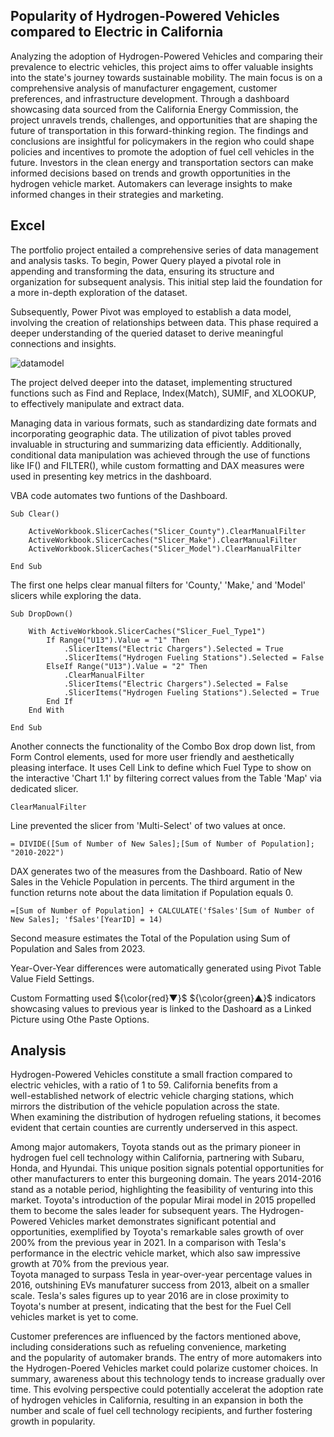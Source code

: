 ## Popularity of Hydrogen-Powered Vehicles compared to Electric in California

Analyzing the adoption of Hydrogen-Powered Vehicles and comparing their prevalence to electric vehicles, this project aims to offer valuable insights into the state's journey towards sustainable mobility. The main focus is on a comprehensive analysis of manufacturer engagement, customer preferences, and infrastructure development. Through a dashboard showcasing data sourced from the California Energy Commission, the project unravels trends, challenges, and opportunities that are shaping the future of transportation in this forward-thinking region. The findings and conclusions are insightful for policymakers in the region who could shape policies and incentives to promote the adoption of fuel cell vehicles in the future. Investors in the clean energy and transportation sectors can make informed decisions based on trends and growth opportunities in the hydrogen vehicle market. Automakers can leverage insights to make informed changes in their strategies and marketing.

## Excel

The portfolio project entailed a comprehensive series of data management and analysis tasks. To begin, Power Query played a pivotal role in appending and transforming the data, ensuring its structure and organization for subsequent analysis. This initial step laid the foundation for a more in-depth exploration of the dataset.

Subsequently, Power Pivot was employed to establish a data model, involving the creation of relationships between data. This phase required a deeper understanding of the queried dataset to derive meaningful connections and insights. 

![datamodel](https://github.com/rusinmt/portfolio/assets/143091357/e67143ee-e4df-4e14-ba0f-20c2b831b28d)

The project delved deeper into the dataset, implementing structured functions such as Find and Replace, Index(Match), SUMIF, and XLOOKUP, to effectively manipulate and extract data.

Managing data in various formats, such as standardizing date formats and incorporating geographic data. The utilization of pivot tables proved invaluable in structuring and summarizing data efficiently. Additionally, conditional data manipulation was achieved through the use of functions like IF() and FILTER(), while custom formatting and DAX measures were used in presenting key metrics in the dashboard.

VBA code automates two funtions of the Dashboard.

```vba
Sub Clear()

    ActiveWorkbook.SlicerCaches("Slicer_County").ClearManualFilter
    ActiveWorkbook.SlicerCaches("Slicer_Make").ClearManualFilter
    ActiveWorkbook.SlicerCaches("Slicer_Model").ClearManualFilter

End Sub
```

The first one helps clear manual filters for 'County,' 'Make,' and 'Model' slicers while exploring the data.

```vba
Sub DropDown()
    
    With ActiveWorkbook.SlicerCaches("Slicer_Fuel_Type1")
        If Range("U13").Value = "1" Then
            .SlicerItems("Electric Chargers").Selected = True
            .SlicerItems("Hydrogen Fueling Stations").Selected = False
        ElseIf Range("U13").Value = "2" Then
            .ClearManualFilter
            .SlicerItems("Electric Chargers").Selected = False
            .SlicerItems("Hydrogen Fueling Stations").Selected = True
        End If
    End With
    
End Sub
```
Another connects the functionality of the Combo Box drop down list, from Form Control elements, used for more user friendly and aesthetically pleasing interface. It uses Cell Link to define which Fuel Type to show on the interactive 'Chart 1.1' by filtering correct values from the Table 'Map' via dedicated slicer.
```vba
ClearManualFilter
```
Line prevented the slicer from 'Multi-Select' of two values at once.

```dax
= DIVIDE([Sum of Number of New Sales];[Sum of Number of Population]; "2010-2022")
```
DAX generates two of the measures from the Dashboard. Ratio of New Sales in the Vehicle Population in percents. The third argument in the function returns note about the data limitation if Population equals 0.
```dax
=[Sum of Number of Population] + CALCULATE('fSales'[Sum of Number of New Sales]; 'fSales'[YearID] = 14)
```
Second measure estimates the Total of the Population using Sum of Population and Sales from 2023.

Year-Over-Year differences were automatically generated using Pivot Table Value Field Settings. 

Custom Formatting used ${\color{red}▼}$ ${\color{green}▲}$ indicators showcasing values to previous year is linked to the Dashoard as a Linked Picture using Othe Paste Options.

## Analysis

Hydrogen-Powered Vehicles constitute a small fraction compared to electric vehicles, with a ratio of 1 to 59. California benefits from a<br>well-established network of electric vehicle charging stations, which mirrors the distribution of the vehicle population across the state.<br>When examining the distribution of hydrogen refueling stations, it becomes evident that certain counties are currently underserved in this aspect. 

Among major automakers, Toyota stands out as the primary pioneer in hydrogen fuel cell technology within California, partnering with Subaru, Honda, and Hyundai. This unique position signals potential opportunities for other manufacturers to enter this burgeoning domain. The years 2014-2016 stand as a notable period, highlighting the feasibility of venturing into this market. Toyota's introduction of the popular Mirai model in 2015 propelled them to become the sales leader for subsequent years. The Hydrogen-Powered Vehicles market demonstrates significant potential and opportunities, exemplified by Toyota's remarkable sales growth of over 200% from the previous year in 2021. In a comparison with Tesla's performance in the electric vehicle market, which also saw impressive growth at 70% from the previous year.<br>Toyota managed to surpass Tesla in year-over-year percentage values in 2016, outshining EVs manufaturer success from 2013, albeit on a smaller scale. Tesla's sales figures up to year 2016 are in close proximity to Toyota's number at present, indicating that the best for the Fuel Cell vehicles market is yet to come.

Customer preferences are influenced by the factors mentioned above, including considerations such as refueling convenience, marketing<br>and the popularity of automaker brands. The entry of more automakers into the Hydrogen-Poered Vehicles market could polarize customer choices. In summary, awareness about this technology tends to increase gradually over time. This evolving perspective could potentially accelerat the adoption rate of hydrogen vehicles in California, resulting in an expansion in both the number and scale of fuel cell technology recipients, and further fostering growth in popularity.
